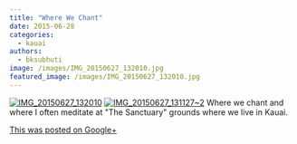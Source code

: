 ```yaml
---
title: "Where We Chant"
date: 2015-06-28
categories: 
  - kauai
authors: 
  - bksubhuti
image: /images/IMG_20150627_132010.jpg
featured_image: /images/IMG_20150627_132010.jpg
---
```


[![IMG_20150627_132010](/images/IMG_20150627_132010.jpg)](/images/2015/08/IMG_20150627_132010.jpg) [![IMG_20150627_131127~2](/images/IMG_20150627_13112721.jpg)](/images/2015/08/IMG_20150627_13112721.jpg) Where we chant and where I often meditate at "The Sanctuary" grounds where we live in Kauai.﻿

[This was posted on Google+](https://plus.google.com/+BhikkhuSubhuti/posts/AtjaAoLkCrv)